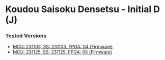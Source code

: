 # Koudou Saisoku Densetsu - Initial D (J)

### Tested Versions

- [MCU: 231103, SS: 231103, FPGA: 04 (Firmware)](./01/README.md)
- [MCU: 231125, SS: 231125, FPGA: 05 (Firmware)](./02/README.md)
